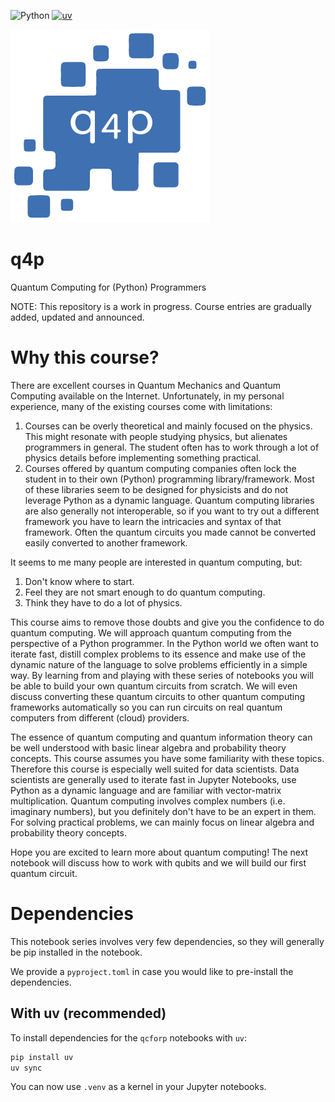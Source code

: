 ![Python](https://img.shields.io/badge/python-3.10%2B-blue)
[![uv](https://img.shields.io/endpoint?url=https://raw.githubusercontent.com/astral-sh/uv/main/assets/badge/v0.json)](https://github.com/astral-sh/uv)

[![q4p](q4p.png)](https://carlo.ai/q4p)


# q4p
Quantum Computing for (Python) Programmers

NOTE: This repository is a work in progress. Course entries are gradually added, updated and announced.

# Why this course?

There are excellent courses in Quantum Mechanics and Quantum Computing available on the Internet. Unfortunately, in my personal experience, many of the existing courses come with limitations:

1. Courses can be overly theoretical and mainly focused on the physics. This might resonate with people studying physics, but alienates programmers in general. The student often has to work through a lot of physics details before implementing something practical.
2. Courses offered by quantum computing companies often lock the student in to their own (Python) programming library/framework. Most of these libraries seem to be designed for physicists and do not leverage Python as a dynamic language. Quantum computing libraries are also generally not interoperable, so if you want to try out a different framework you have to learn the intricacies and syntax of that framework. Often the quantum circuits you made cannot be converted easily converted to another framework.

It seems to me many people are interested in quantum computing, but:

1. Don't know where to start.
2. Feel they are not smart enough to do quantum computing.
3. Think they have to do a lot of physics.

This course aims to remove those doubts and give you the confidence to do quantum computing. We will approach quantum computing from the perspective of a Python programmer. In the Python world we often want to iterate fast, distill complex problems to its essence and make use of the dynamic nature of the language to solve problems efficiently in a simple way. By learning from and playing with these series of notebooks you will be able to build your own quantum circuits from scratch. We will even discuss converting these quantum circuits to other quantum computing frameworks automatically so you can run circuits on real quantum computers from different (cloud) providers.

The essence of quantum computing and quantum information theory can be well understood with basic linear algebra and probability theory concepts. This course assumes you have some familiarity with these topics. Therefore this course is especially well suited for data scientists. Data scientists are generally used to iterate fast in Jupyter Notebooks, use Python as a dynamic language and are familiar with vector-matrix multiplication. Quantum computing involves complex numbers (i.e. imaginary numbers), but you definitely don't have to be an expert in them. For solving practical problems, we can mainly focus on linear algebra and probability theory concepts.

Hope you are excited to learn more about quantum computing! The next notebook will discuss how to work with qubits and we will build our first quantum circuit.

# Dependencies

This notebook series involves very few dependencies, so they will generally be pip installed in the notebook. 

We provide a `pyproject.toml` in case you would like to pre-install the dependencies.

## With uv (recommended)

To install dependencies for the `qcforp` notebooks with `uv`:

```bash
pip install uv
uv sync
```

You can now use `.venv` as a kernel in your Jupyter notebooks.
